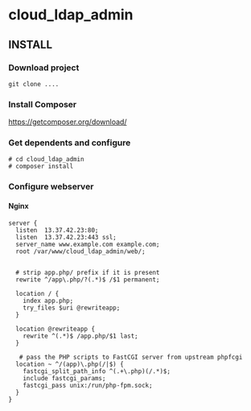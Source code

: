cloud_ldap_admin
================



INSTALL
-------

### Download project

`git clone ....`

### Install Composer

https://getcomposer.org/download/

### Get dependents and configure

```Shell
# cd cloud_ldap_admin
# composer install
```

###  Configure webserver

#### Nginx

```
server {
  listen  13.37.42.23:80;
  listen  13.37.42.23:443 ssl;
  server_name www.example.com example.com;
  root /var/www/cloud_ldap_admin/web/;


  # strip app.php/ prefix if it is present
  rewrite ^/app\.php/?(.*)$ /$1 permanent;

  location / {
    index app.php;
    try_files $uri @rewriteapp;
  }

  location @rewriteapp {
    rewrite ^(.*)$ /app.php/$1 last;
  }

   # pass the PHP scripts to FastCGI server from upstream phpfcgi
  location ~ ^/(app)\.php(/|$) {
    fastcgi_split_path_info ^(.+\.php)(/.*)$;
    include fastcgi_params;
    fastcgi_pass unix:/run/php-fpm.sock;
  }
}
```
